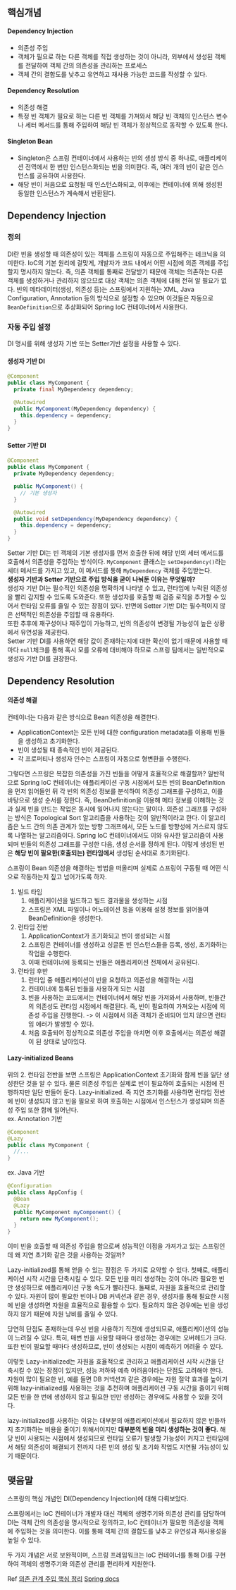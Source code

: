 ## 핵심개념
#### Dependency Injection
- 의존성 주입
- 객체가 필요로 하는 다른 객체를 직접 생성하는 것이 아니라, 외부에서 생성된 객체를 전달하여 객체 간의 의존성을 관리하는 프로세스
- 객체 간의 결합도를 낮추고 유연하고 재사용 가능한 코드를 작성할 수 있다.

#### Dependency Resolution
- 의존성 해결
- 특정 빈 객체가 필요로 하는 다른 빈 객체를 가져와서 해당 빈 객체의 인스턴스 변수나 세터 메서드를 통해 주입하여 해당 빈 객체가 정상적으로 동작할 수 있도록 한다.

#### Singleton Bean
- Singleton은 스프링 컨테이너에서 사용하는 빈의 생성 방식 중 하나로, 애플리케이션 전역에서 한 번만 인스턴스화되는 빈을 의미한다. 즉, 여러 개의 빈이 같은 인스턴스를 공유하여 사용한다.
- 해당 빈이 처음으로 요청될 때 인스턴스화되고, 이후에는 컨테이너에 의해 생성된 동일한 인스턴스가 계속해서 반환된다.

## Dependency Injection
### 정의
DI란 빈을 생성할 때 의존성이 있는 객체를 스프링이 자동으로 주입해주는 테크닉을 의미한다. IoC의 기본 원리에 걸맞게, 개발자가 코드 내에서 어떤 시점에 의존 객체를 주입할지 명시하지 않는다.
즉, 의존 객체를 통째로 전달받기 때문에 객체는 의존하는 다른 객체를 생성하거나 관리하지 않으므로 대상 객체는 의존 객체에 대해 전혀 알 필요가 없다.
빈의 메타데이터(생성, 의존성 등)는 스프링에서 지원하는 XML, Java Configuration, Annotation 등의 방식으로 설정할 수 있으며 이것들은 자동으로 `BeanDefinition`으로 추상화되어 Spring IoC 컨테이너에서 사용한다.

### 자동 주입 설정
DI 명시를 위해 생성자 기반 또는 Setter기반 설정을 사용할 수 있다.

#### 생성자 기반 DI
```java
@Component
public class MyComponent {
  private final MyDependency dependency;

  @Autowired
  public MyComponent(MyDependency dependency) {
    this.dependency = dependency;
  }
}
```

#### Setter 기반 DI
```java
@Component
public class MyComponent {
  private MyDependency dependency;

  public MyComponent() {
    // 기본 생성자
  }

  @Autowired
  public void setDependency(MyDependency dependency) {
    this.dependency = dependency;
  }
}
```
Setter 기반 DI는 빈 객체의 기본 생성자를 먼저 호출한 뒤에 해당 빈의 세터 메서드를 호출해서 의존성을 주입하는 방식이다.
`MyComponent` 클래스는 `setDependency()`라는 세터 메서드를 가지고 있고, 이 메서드를 통해 `MyDependency` 객체를 주입받는다.   
**생성자 기반과 Setter 기반으로 주입 방식을 굳이 나눠둔 이유는 무엇일까?**    
생성자 기반 DI는 필수적인 의존성을 명확하게 나타낼 수 있고, 런타임에 누락된 의존성을 빨리 감지할 수 있도록 도와준다.
또한 생성자를 호출할 때 검증 로직을 추가할 수 있어서 런타임 오류를 줄일 수 있는 장점이 있다. 반면에 Setter 기반 DI는 필수적이지 않은 선택적인 의존성을 주입할 때 유용하다.   
또한 추후에 재구성이나 재주입이 가능하고, 빈의 의존성이 변경될 가능성이 높은 상황에서 유연성을 제공한다.   
Setter 기반 DI를 사용하면 해당 값이 존재하는지에 대한 확신이 없기 때문에 사용할 때마다 `null`체크를 통해 혹시 모를 오류에 대비해야 하므로 스프링 팀에서는 일반적으로 생성자 기반 DI를 권장한다.

## Dependency Resolution
#### 의존성 해결
컨테이너는 다음과 같은 방식으로 Bean 의존성을 해결한다.

- ApplicationContext는 모든 빈에 대한 configuration metadata를 이용해 빈들을 생성하고 초기화한다.
- 빈이 생성될 때 종속적인 빈이 제공된다.
- 각 프로퍼티나 생성자 인수는 스프링이 자동으로 형변환을 수행한다.

그렇다면 스프링은 복잡한 의존성을 가진 빈들을 어떻게 효율적으로 해결할까? 일반적으로 Spring IoC 컨테이너는 애플리케이션 구동 시점에서 모든 빈의 BeanDefinition을 먼저 읽어들인 뒤 각 빈의 의존성 정보를 분석하여 의존성 그래프를 구성하고, 이를 바탕으로 생성 순서를 정한다.
즉, BeanDefinition을 이용해 메타 정보를 이해하는 것과 실제 빈을 만드는 작업은 동시에 일어나지 않는다는 말이다.
의존성 그래프를 구성하는 방식은 Topological Sort 알고리즘을 사용하는 것이 일반적이라고 한다.
이 알고리즘은 노드 간의 의존 관계가 있는 방향 그래프에서, 모든 노드를 방향성에 거스르지 않도록 나열하는 알고리즘이다.
Spring IoC 컨테이너에서도 이와 유사한 알고리즘이 사용되며 빈들의 의존성 그래프를 구성한 다음, 생성 순서를 정하게 된다.
이렇게 생성된 빈은 **해당 빈이 필요한(호출되는) 런타임에서** 생성된 순서대로 초기화된다.

스프링이 Bean 의존성을 해결하는 방법을 떠올리며 실제로 스프링이 구동될 때 어떤 식으로 작동하는지 짚고 넘어가도록 하자.
1. 빌드 타임
   1. 애플리케이션을 빌드하고 빌드 결과물을 생성하는 시점
   2. 스프링은 XML 파일이나 어노테이션 등을 이용해 설정 정보를 읽어들여 BeanDefinition을 생성한다.
2. 런타임 전반
   1. ApplicationContext가 초기화되고 빈이 생성되는 시점
   2. 스프링은 컨테이너를 생성하고 싱글톤 빈 인스턴스들을 등록, 생성, 초기화하는 작업을 수행한다.
   3. 이때 컨테이너에 등록되는 빈들은 애플리케이션 전체에서 공유된다.
3. 런타임 후반
   1. 런타임 중 애플리케이션이 빈을 요청하고 의존성을 해결하는 시점
   2. 컨테이너에 등록된 빈들을 사용하게 되는 시점
   3. 빈을 사용하는 코드에서는 컨테이너에서 해당 빈을 가져와서 사용하며, 빈들간의 의존성도 런타임 시점에서 해결된다. 즉, 빈이 필요하여 가져오는 시점에 의존성 주입을 진행한다. -> 이 시점에서 의존 객체가 준비되어 있지 않으면 런타임 에러가 발생할 수 있다.
   4. 처음 호출되어 정상적으로 의존성 주입을 마치면 이후 호출에서는 의존성 해결이 된 상태로 남아있다.

#### Lazy-initialized Beans
위의 2. 런타임 전반을 보면 스프링은 ApplicationContext 초기화와 함께 빈을 일단 생성한단 것을 알 수 있다. 물론 의존성 주입은 실제로 빈이 필요하여 호출되는 시점에 진행하지만 일단 만들어 둔다.
Lazy-initialized. 즉 지연 초기화를 사용하면 런타임 전반에 빈이 생성되지 않고 빈을 필요로 하여 호출하는 시점에서 인스턴스가 생성되며 의존성 주입 또한 함께 일어난다.   
ex. Annotation 기반
```java
@Component
@Lazy
public class MyComponent {
  //...
}
```

ex. Java 기반
```java
@Configuration
public class AppConfig {
  @Bean
  @Lazy
  public MyComponent myComponent() {
    return new MyComponent();
  }
}
```
이미 빈을 호출할 때 의존성 주입을 함으로써 성능적인 이점을 가져가고 있는 스프링인데 왜 지연 초기화 같은 것을 사용하는 것일까?

Lazy-initialized를 통해 얻을 수 있는 장점은 두 가지로 요약할 수 있다. 첫째로, 애플리케이션 시작 시간을 단축시킬 수 있다.
모든 빈을 미리 생성하는 것이 아니라 필요한 빈만 생성하므로 애플리케이션 구동 속도가 빨라진다. 
둘째로, 자원을 효율적으로 관리할 수 있다. 자원이 많이 필요한 빈이나 DB 커넥션과 같은 경우, 생성자를 통해 필요한 시점에 빈을 생성하면 자원을 효율적으로 활용할 수 있다.
필요하지 않은 경우에는 빈을 생성하지 않기 때문에 자원 낭비를 줄일 수 있다.

당연히 단점도 존재하는데 우선 빈을 사용하기 직전에 생성되므로, 애플리케이션의 성능이 느려질 수 있다. 특히, 매번 빈을 사용할 때마다 생성하는 경우에는 오버헤드가 크다.
또한 빈이 필요할 때마다 생성하므로, 빈이 생성되는 시점이 예측하기 어려울 수 있다.

이렇듯 Lazy-initialized는 자원을 효율적으로 관리하고 애플리케이션 시작 시간을 단축시킬 수 있는 장점이 있지만, 성능 저하와 예측 어려움이라는 단점도 고려해야 한다.
자원이 많이 필요한 빈, 예를 들면 DB 커넥션과 같은 경우에는 자원 절약 효과를 높이기 위해 lazy-initialized를 사용하는 것을 추천하며 애플리케이션 구동 시간을 줄이기 위해 모든 빈을 한 번에 생성하지 않고 필요한 빈만 생성하는 경우에도 사용할 수 있을 것이다.

lazy-initialized를 사용하는 이유는 대부분의 애플리케이션에서 필요하지 않은 빈들까지 초기화하는 비용을 줄이기 위해서이지만 **대부분의 빈을 미리 생성하는 것이 좋다.**
해당 빈이 사용되는 시점에서 생성되므로 런타임 오류가 발생할 가능성이 커지고 런타임에서 해당 의존성이 해결되기 전까지 다른 빈의 생성 및 초기화 작업도 지연될 가능성이 있기 때문이다.

## 맺음말
스프링의 핵심 개념인 DI(Dependency Injection)에 대해 다뤄보았다.

스프링에서는 IoC 컨테이너가 개발자 대신 객체의 생명주기와 의존성 관리를 담당하며 DI는 객체 간의 의존성을 명시적으로 정의하고, IoC 컨테이너가 필요한 의존성을 객체에 주입하는 것을 의미한다. 이를 통해 객체 간의 결합도를 낮추고 유연성과 재사용성을 높일 수 있다.

두 가지 개념은 서로 보완적이며, 스프링 프레임워크는 IoC 컨테이너를 통해 DI를 구현하여 객체의 생명주기와 의존성 관리를 편리하게 지원한다.

Ref
[의존 관계 주입 핵심 정리]([https://velog.io/@think2wice/Spring-%EC%9D%98%EC%A1%B4%EC%84%B1-%EC%A3%BC%EC%9E%85DI%EC%97%90-%EB%8C%80%ED%95%98%EC%97%AC](https://backendcode.tistory.com/249))   
[Spring docs](https://docs.spring.io/spring-framework/reference/core/beans/dependencies/factory-collaborators.html)   
